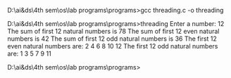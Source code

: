 D:\ai&ds\4th sem\os\lab programs\programs>gcc threading.c -o threading

D:\ai&ds\4th sem\os\lab programs\programs>threading
Enter a number: 12
The sum of first 12 natural numbers is 78
The sum of first 12 even natural numbers is 42
The sum of first 12 odd natural numbers is 36
The first 12 even natural numbers are:
2
4
6
8
10
12
The first 12 odd natural numbers are:
1
3
5
7
9
11

D:\ai&ds\4th sem\os\lab programs\programs>

